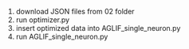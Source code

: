 1) download JSON files from 02 folder
2) run optimizer.py
3) insert optimized data into AGLIF_single_neuron.py
4) run AGLIF_single_neuron.py 
